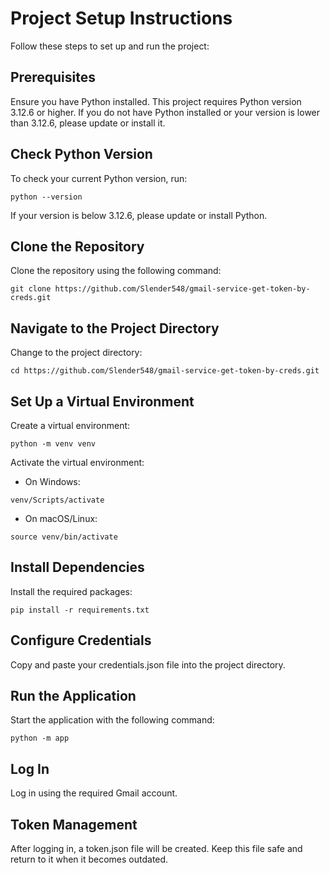 <h1>Project Setup Instructions</h1>

<p>Follow these steps to set up and run the project:</p>

<h2>Prerequisites</h2>

<p>Ensure you have Python installed. This project requires Python version 3.12.6 or higher. If you do not have Python installed or your version is lower than 3.12.6, please update or install it.</p>

<h2>Check Python Version</h2>

<p>To check your current Python version, run:</p>

<pre><code>python --version</code></pre>

<p>If your version is below 3.12.6, please update or install Python.</p>

<h2>Clone the Repository</h2>

<p>Clone the repository using the following command:</p>

<pre><code>git clone https://github.com/Slender548/gmail-service-get-token-by-creds.git</code></pre>

<h2>Navigate to the Project Directory</h2>

<p>Change to the project directory:</p>

<pre><code>cd https://github.com/Slender548/gmail-service-get-token-by-creds.git</code></pre>

<h2>Set Up a Virtual Environment</h2>

<p>Create a virtual environment:</p>

<pre><code>python -m venv venv</code></pre>

<p>Activate the virtual environment:</p>

<ul>
  <li>On Windows:</li>
</ul>

<pre><code>venv/Scripts/activate</code></pre>

<ul>
  <li>On macOS/Linux:</li>
</ul>

<pre><code>source venv/bin/activate</code></pre>

<h2>Install Dependencies</h2>

<p>Install the required packages:</p>

<pre><code>pip install -r requirements.txt</code></pre>

<h2>Configure Credentials</h2>

<p>Copy and paste your credentials.json file into the project directory.</p>

<h2>Run the Application</h2>

<p>Start the application with the following command:</p>

<pre><code>python -m app</code></pre>

<h2>Log In</h2>

<p>Log in using the required Gmail account.</p>

<h2>Token Management</h2>

<p>After logging in, a token.json file will be created. Keep this file safe and return to it when it becomes outdated.</p>
